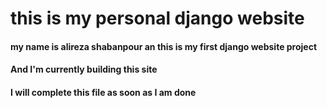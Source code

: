 # this is my personal django website

#### my name is alireza shabanpour an this is my first django website project
#### And I'm currently building this site
#### I will complete this file as soon as I am done
